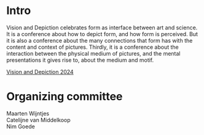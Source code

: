 

# Intro

[](images/formcontentnegative.png)

Vision and Depiction celebrates form as interface between art and science. It is a conference about how to depict form, and how form is perceived. But it is also a conference about the many connections that form has with the content and context of pictures. Thirdly, it is a conference about the interaction between the physical medium of pictures, and the mental presentations it gives rise to, about the medium and motif. 



[Vision and Depiction 2024](index2024.html) 



# Organizing committee
Maarten Wijntjes<br>
Catelijne van Middelkoop<br>
Nim Goede<br>


